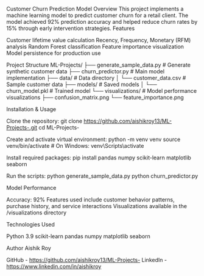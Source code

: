 Customer Churn Prediction Model
Overview
This project implements a machine learning model to predict customer churn for a retail client. The model achieved 92% prediction accuracy and helped reduce churn rates by 15% through early intervention strategies.
Features

Customer lifetime value calculation
Recency, Frequency, Monetary (RFM) analysis
Random Forest classification
Feature importance visualization
Model persistence for production use

Project Structure
ML-Projects/
├── generate_sample_data.py     # Generate synthetic customer data
├── churn_predictor.py         # Main model implementation
├── data/                      # Data directory
│   └── customer_data.csv     # Sample customer data
├── models/                    # Saved models
│   └── churn_model.pkl       # Trained model
└── visualizations/           # Model performance visualizations
    ├── confusion_matrix.png
    └── feature_importance.png

Installation & Usage

Clone the repository:
git clone https://github.com/aishikroy13/ML-Projects-.git
cd ML-Projects-

Create and activate virtual environment:
python -m venv venv
source venv/bin/activate  # On Windows: venv\Scripts\activate

Install required packages:
pip install pandas numpy scikit-learn matplotlib seaborn

Run the scripts:
python generate_sample_data.py
python churn_predictor.py

Model Performance

Accuracy: 92%
Features used include customer behavior patterns, purchase history, and service interactions
Visualizations available in the /visualizations directory

Technologies Used

Python 3.9
scikit-learn
pandas
numpy
matplotlib
seaborn

Author
Aishik Roy

GitHub - https://github.com/aishikroy13/ML-Projects-
LinkedIn - https://www.linkedin.com/in/aishikroy 


